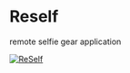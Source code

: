 Reself
======

remote selfie gear application

[![ReSelf](http://img.youtube.com/vi/CZF1PC-gD3I/0.jpg)](http://www.youtube.com/watch?v=CZF1PC-gD3I)